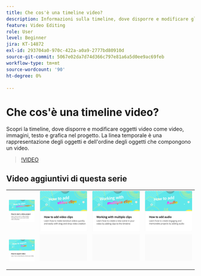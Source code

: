 ```yaml
---
title: Che cos'è una timeline video?
description: Informazioni sulla timeline, dove disporre e modificare gli oggetti video
feature: Video Editing
role: User
level: Beginner
jira: KT-14872
exl-id: 293704a0-970c-422a-a0a9-2777bd80910d
source-git-commit: 5067e02da7d74d366c797e81a6a5d0ee9ac69feb
workflow-type: tm+mt
source-wordcount: '90'
ht-degree: 0%

---
```


# Che cos&#39;è una timeline video?

Scopri la timeline, dove disporre e modificare oggetti video come video, immagini, testo e grafica nel progetto. La linea temporale è una rappresentazione degli oggetti e dell&#39;ordine degli oggetti che compongono un video.

>[!VIDEO](https://video.tv.adobe.com/v/3427090?quality=12&learn=on&hidetitle=true)

## Video aggiuntivi di questa serie

<table style="table-layout:fixed">
<tr>
   <td>
         <a href="start-video.md">
            <img alt="Come avviare un progetto video" src="assets/start-video.png" />
         </a>
   </td>
  <td>
         <a href="add-video-clips.md">
            <img alt="Come aggiungere clip video" src="assets/add-video-clips.png" />
         </a>
   </td>
   <td>
         <a href="multiple-clips.md">
            <img alt="Operazioni con più clip" src="assets/multiple-clips.png" />
         </a>
   </td>
   <td>
         <a href="add-audio-video.md">
            <img alt="Come aggiungere l’audio" src="assets/add-audio-video.png" />
         </a>
   </td>
</tr>
<tr>
    <td>
         <a href="export-video.md">
            <img alt="Come esportare un video" src="assets/export-video.png" />
         </a>
   </td>
   <td>
    <img alt="Spaziatore" src="../assets/Gray_thumbnail.png" />
    <div>
    <br>
   </td>
   <td>
    <img alt="Spaziatore" src="../assets/Gray_thumbnail.png" />
    <div>
    <br>
   </td>
   <td>
    <img alt="Spaziatore" src="../assets/Gray_thumbnail.png" />
    <div>
    <br>
   </td>
</tr>
</table>
